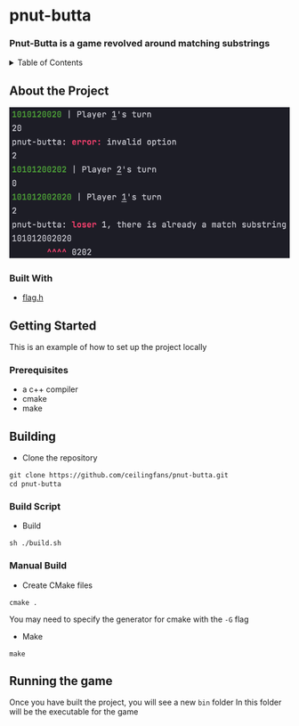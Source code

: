 # pnut-butta
### Pnut-Butta is a game revolved around matching substrings

<details>
    <summary>Table of Contents</summary>
    <ol>
        <li>
            <a href="#about-the-project">About the Project</a>
            <ul>
                <li><a href="built-with">Built With</a></li>
            </ul>
        </li>
        <li>
            <a href="#getting-started">Getting Started</a>
            <ul>
                <li><a href="prerequisites">Prerequisites</a></li>
            </ul>
        </li>
        <li>
            <a href="#building">Building</a>
            <ul>
                <li><a href="#build-script">Build Script</a></li>
                <li><a href=#"manual-build">Manual Build</a></li>
            </ul>
        </li>
        <li><a href="#running-the-game">Running the Game</a></li>
    </ol>
</details>

## About the Project
![Game](https://github.com/ceilingfans/pnut-butta/blob/main/img/game.png?raw=true)

### Built With 
* [flag.h](https://github.com/tsoding/flag.h)

## Getting Started
This is an example of how to set up the project locally

### Prerequisites
* a c++ compiler
* cmake
* make

## Building 
* Clone the repository
```shell
git clone https://github.com/ceilingfans/pnut-butta.git
cd pnut-butta
```

### Build Script
* Build
```shell
sh ./build.sh
```

### Manual Build
* Create CMake files
```shell
cmake .
```
You may need to specify the generator for cmake with the `-G` flag

* Make
```shell
make
```

## Running the game
Once you have built the project, you will see a new `bin` folder
In this folder will be the executable for the game
